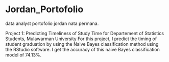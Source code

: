 # Jordan_Portofolio
data analyst portofolio jordan nata permana.

Project 1: Predicting Timeliness of Study Time for Departement of Statistics Students, Mulawarman University
For this project, I predict the timing of student graduation by using the Naive Bayes classification method using the RStudio software. I get the accuracy of this naive Bayes classification model of 74.13%.
